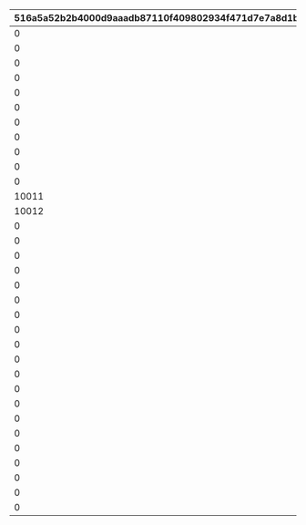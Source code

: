 |516a5a52b2b4000d9aaadb87110f409802934f471d7e7a8d1b6ab9c651b64a7d|6cbcb92403c3836de551e6cfd01a5c819c11bf000b908904e2647f0bbfe7497c|426a5d4ffc155603101ce5b3afea404b01762f3b4fcf02a7c1501baef5ca37b2|fcd255bcb1e77f0a5c8ffbc7f242dafc10ad9cc76587223c50f05cf621a96eac|7d29512a1650cf1f971e5f98486c837260e8408697aa48696ce708828c23d97d|be9fb15559625c4affbb042190ca938272b5f77c0263a01a073264e2345ec0a6|0cf4f7a02b20f16cb17c325224334e82f149eeea0fb3c2e5a8bfe83f688f46e0|d656524b9409d6a2a50b71df21cdd674c665385db3533e10730afe08dd2b2011|7014af89f6bc6f9027b9c1d9e70e070d24defd5d952de8e24b6ecb1770aaf1ee|b41aec065b3201428cbce1224c2c31f3a126715201fdd3226a73116b9c001bdf|b3495e785595ec73c0921bbdb6a3e1e16c0773b1088cc3e1ff88446d04323d85|
| --- | --- | --- | --- | --- | --- | --- | --- | --- | --- | --- |
|0|10001|50047|0|0|0|10003|0|10002|0|0|
|0|10001|50051|0|0|0|10003|0|10002|0|0|
|0|10001|50061|0|10004|0|10003|0|10002|0|0|
|0|10001|50067|0|10005|0|10003|0|10002|0|0|
|0|10001|50079|0|10005|10006|10003|0|10002|0|0|
|0|10001|50084|0|10005|10006|10003|10007|10002|0|0|
|0|10001|50094|10008|10005|10006|10003|10007|10002|0|0|
|0|10001|50108|10008|10005|10006|10003|10007|10002|0|10009|
|0|10001|50116|10008|10005|10006|10003|10007|10002|0|10009|
|0|10001|50119|10008|10005|10006|10003|10007|10002|10010|10009|
|0|10001|50129|10008|10005|10006|10003|10007|10002|10010|10009|
|10011|10001|50140|10008|10005|10006|10003|10007|10002|10010|10009|
|10012|10002|50151|10009|10006|10007|10005|10008|10003|10011|10010|
|0|10009|50162|0|10012|10013|10011|0|10010|0|0|
|0|10010|50172|0|10013|10014|10012|0|10011|0|0|
|0|10011|50183|0|10014|10015|10013|0|10012|0|0|
|0|10013|50190|0|10007|10005|10015|0|10014|0|0|
|0|10012|50195|0|10015|10016|10014|0|10013|0|0|
|0|10014|50200|0|10003|10002|10016|0|10015|0|0|
|0|10013|50217|0|10016|10017|10015|0|10014|0|0|
|0|10015|50231|0|10010|10009|10017|0|10016|0|0|
|0|10014|50237|0|10017|10018|10016|0|10015|0|0|
|0|10019|50248|0|0|0|0|0|0|0|0|
|0|10011|50261|0|0|0|0|0|0|0|0|
|0|10020|50267|0|0|0|0|0|0|0|0|
|0|10021|50278|0|0|0|0|0|0|0|0|
|0|10006|50291|0|0|0|0|0|0|0|0|
|0|10022|50298|0|0|0|0|0|0|0|0|
|0|10023|50309|0|0|0|0|0|0|0|0|
|0|10024|50321|0|0|0|0|0|0|0|0|
|0|10025|50331|0|0|0|0|0|0|0|0|
|0|10026|50341|0|0|0|0|0|0|0|0|
|0|10027|50354|0|0|0|0|0|0|0|0|